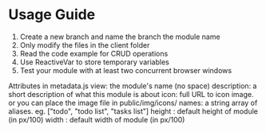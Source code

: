 # Usage Guide

1. Create a new branch and name the branch the module name
2. Only modify the files in the client folder
3. Read the code example for CRUD operations
4. Use ReactiveVar to store temporary variables
5. Test your module with at least two concurrent browser windows

Attributes in metadata.js
view: the module's name (no space)
description: a short description of what this module is about
icon: full URL to icon image. or you can place the image file in public/img/icons/
names: a string array of aliases. eg. ["todo", "todo list", "tasks list"]
height : default height of module (in px/100)
width : default width of module (in px/100)